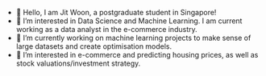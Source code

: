 - 👋 Hello, I am Jit Woon, a postgraduate student in Singapore!
- 👀 I’m interested in Data Science and Machine Learning. I am current working as a data analyst in the e-commerce industry.
- 🌱 I’m currently working on machine learning projects to make sense of large datasets and create optimisation models.
- 💞️ I’m interested in e-commerce and predicting housing prices, as well as stock valuations/investment strategy.

